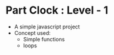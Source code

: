 # Part Clock : Level - 1

- A simple javascript project 
- Concept used: 
  - Simple functions
  - loops 